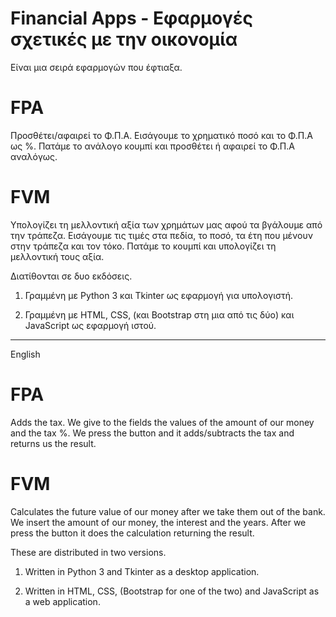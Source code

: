 # Financial Apps - Εφαρμογές σχετικές με την οικονομία

Είναι μια σειρά εφαρμογών που έφτιαξα.

# FPA
Προσθέτει/αφαιρεί το Φ.Π.Α.
Εισάγουμε το χρηματικό ποσό και το Φ.Π.Α ως %. Πατάμε το ανάλογο κουμπί και προσθέτει ή αφαιρεί το Φ.Π.Α αναλόγως. 

# FVM
Υπολογίζει τη μελλοντική αξία των χρημάτων μας αφού τα βγάλουμε από την τράπεζα.
Εισάγουμε τις τιμές στα πεδία, το ποσό, τα έτη που μένουν στην τράπεζα και τον τόκο. Πατάμε το κουμπί και υπολογίζει τη μελλοντική τους αξία.

Διατίθονται σε δυο εκδόσεις.

1. Γραμμένη με Python 3 και Tkinter ως εφαρμογή για υπολογιστή.

2. Γραμμένη με HTML, CSS, (και Bootstrap στη μια από τις δύο) και JavaScript ως εφαρμογή ιστού.

-------------------------------------------------------------------------------------------------------------------------------------------

English

# FPA

Adds the tax. We give to the fields the values of the amount of our money and the tax %. We press the button and it adds/subtracts the tax
and returns us the result.

# FVM

Calculates the future value of our money after we take them out of the bank. We insert the amount of our money, the interest and the years.
After we press the button it does the calculation returning the result. 

These are distributed in two versions.

1. Written in Python 3 and Tkinter as a desktop application.

2. Written in HTML, CSS, (Bootstrap for one of the two) and JavaScript as a web application.
